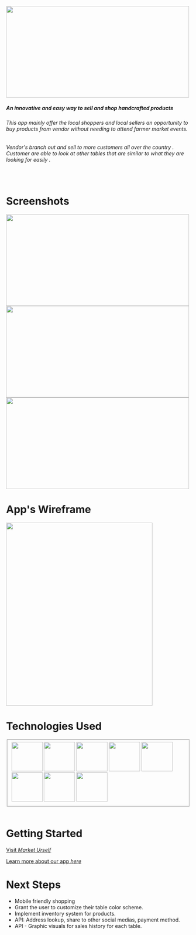 <img src='https://i.imgur.com/6tezqBG.png' height="250" width= "500">

##### An innovative and easy way to sell and shop handcrafted products
###### This app mainly offer the local shoppers and local sellers an opportunity to buy products from vendor without needing to attend farmer market events.
###### Vendor's branch out and sell to more customers all over the country . Customer are able to look at other tables that are similar to what they are looking for easily .
<br>

# Screenshots
 <img src='https://i.imgur.com/RRwDFSd.png' height="250" width= "500">
 <img src='https://i.imgur.com/RrKr1TZ.png' height="250" width= "500">
 <img src='https://i.imgur.com/mZ1swCd.png' height="250" width= "500">


# App's Wireframe 
 <img src='https://i.imgur.com/6coQBkr.png' height="500" width= "400">

<br> 

# Technologies Used
<fieldset>
<img src='https://i.imgur.com/oEyyZob.png' width='85' height='80'>    
<img src='https://i.imgur.com/Pzz4rzz.png' width='85' height='80'> 
<img src='https://i.imgur.com/Bmler0o.jpg' width='85' height='80'>  
<img src='https://i.imgur.com/hQEoMom.png' width='85' height='80'> 

<img src='https://i.imgur.com/M0w5iSS.jpg' width='85' height='80'>
<img src='https://i.imgur.com/62HwQxV.png' width='85' height='80'>
<img src='https://i.imgur.com/2BiYmhl.png' width='85' height='80'>
<img src='https://i.imgur.com/NcK2bqq.png' width='85' height='80'>
</fieldset>

<br>

# Getting Started 
[Visit _Market Urself_](https://marketurself.herokuapp.com/)

[Learn more about our app _here_](https://docs.google.com/presentation/d/1Cky5GsONTn12B6Mjp3lcyba7lu7nkyGCfJEphYhKIpw/edit?usp=sharing)

# Next Steps
* Mobile friendly shopping
* Grant the user to customize their table color scheme.
* Implement inventory system for products.
* API: Address lookup, share to other social medias, payment method.
* API - Graphic visuals for sales history for each table.
